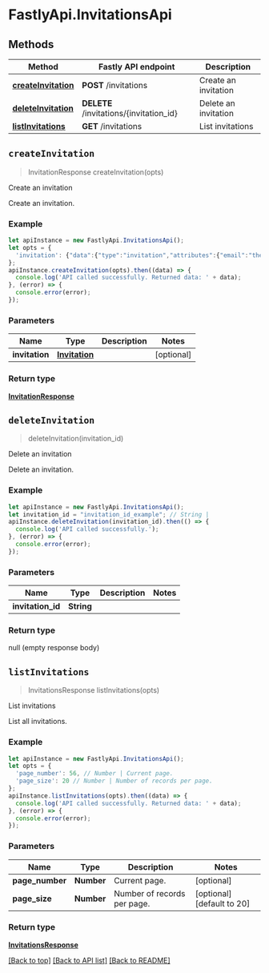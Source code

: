 # FastlyApi.InvitationsApi



## Methods

Method | Fastly API endpoint | Description
------------- | ------------- | -------------
[**createInvitation**](InvitationsApi.md#createInvitation) | **POST** /invitations | Create an invitation
[**deleteInvitation**](InvitationsApi.md#deleteInvitation) | **DELETE** /invitations/{invitation_id} | Delete an invitation
[**listInvitations**](InvitationsApi.md#listInvitations) | **GET** /invitations | List invitations



## `createInvitation`

> InvitationResponse createInvitation(opts)

Create an invitation

Create an invitation.

### Example

```javascript
let apiInstance = new FastlyApi.InvitationsApi();
let opts = {
  'invitation': {"data":{"type":"invitation","attributes":{"email":"thelma@example.com","limit_services":true,"role":"engineer"},"relationships":{"customer":{"data":{"id":"44tb1D3asjhhuh2SH8e8YD","type":"customer"}},"service_invitations":{"data":[{"type":"service_invitation","attributes":{"permission":"purge_all"},"relationships":{"service":{"data":{"type":"service","id":"6yrrdleXQ9QDtum9rMB0nr"}}}}]}}}} // Invitation | 
};
apiInstance.createInvitation(opts).then((data) => {
  console.log('API called successfully. Returned data: ' + data);
}, (error) => {
  console.error(error);
});

```

### Parameters

Name | Type | Description  | Notes
------------- | ------------- | ------------- | -------------
**invitation** | [**Invitation**](../Model/Invitation.md) |  | [optional]

### Return type

[**InvitationResponse**](InvitationResponse.md)


## `deleteInvitation`

> deleteInvitation(invitation_id)

Delete an invitation

Delete an invitation.

### Example

```javascript
let apiInstance = new FastlyApi.InvitationsApi();
let invitation_id = "invitation_id_example"; // String | 
apiInstance.deleteInvitation(invitation_id).then(() => {
  console.log('API called successfully.');
}, (error) => {
  console.error(error);
});

```

### Parameters

Name | Type | Description  | Notes
------------- | ------------- | ------------- | -------------
**invitation_id** | **String** |  |

### Return type

null (empty response body)


## `listInvitations`

> InvitationsResponse listInvitations(opts)

List invitations

List all invitations.

### Example

```javascript
let apiInstance = new FastlyApi.InvitationsApi();
let opts = {
  'page_number': 56, // Number | Current page.
  'page_size': 20 // Number | Number of records per page.
};
apiInstance.listInvitations(opts).then((data) => {
  console.log('API called successfully. Returned data: ' + data);
}, (error) => {
  console.error(error);
});

```

### Parameters

Name | Type | Description  | Notes
------------- | ------------- | ------------- | -------------
**page_number** | **Number** | Current page. | [optional]
**page_size** | **Number** | Number of records per page. | [optional] [default to 20]

### Return type

[**InvitationsResponse**](InvitationsResponse.md)


[[Back to top]](#) [[Back to API list]](../../README.md#endpoints)
[[Back to README]](../../README.md)
